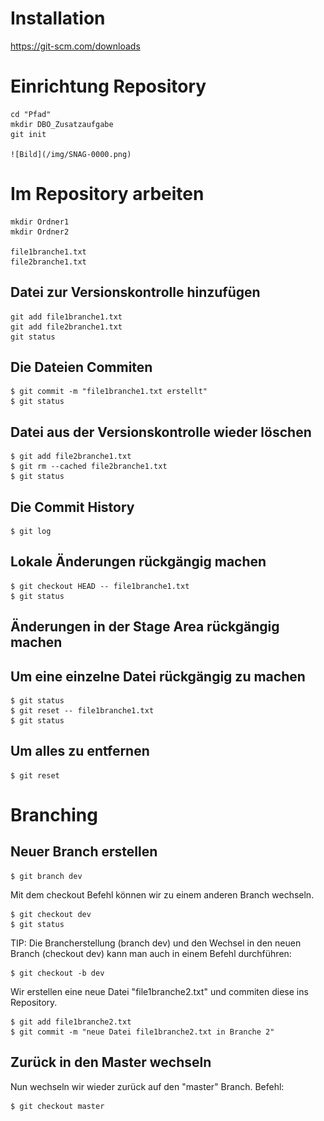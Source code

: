 # Installation

https://git-scm.com/downloads

# Einrichtung Repository

    cd "Pfad"
    mkdir DBO_Zusatzaufgabe
    git init

    ![Bild](/img/SNAG-0000.png)

# Im Repository arbeiten

    mkdir Ordner1
    mkdir Ordner2

    file1branche1.txt
    file2branche1.txt

## Datei zur Versionskontrolle hinzufügen

    git add file1branche1.txt
    git add file2branche1.txt
    git status

## Die Dateien Commiten
    $ git commit -m "file1branche1.txt erstellt"
    $ git status

## Datei aus der Versionskontrolle wieder löschen
    $ git add file2branche1.txt
    $ git rm --cached file2branche1.txt
    $ git status

## Die Commit History
    $ git log

## Lokale Änderungen rückgängig machen
    $ git checkout HEAD -- file1branche1.txt
    $ git status

## Änderungen in der Stage Area rückgängig machen

## Um eine einzelne Datei rückgängig zu machen
    $ git status
    $ git reset -- file1branche1.txt
    $ git status

## Um alles zu entfernen
    $ git reset

# Branching

## Neuer Branch erstellen
    $ git branch dev

Mit dem checkout Befehl können wir zu einem anderen Branch wechseln.

    $ git checkout dev
    $ git status

TIP: Die Brancherstellung (branch dev) und den Wechsel in den neuen Branch (checkout dev) kann man
auch in einem Befehl durchführen:

    $ git checkout -b dev

Wir erstellen eine neue Datei "file1branche2.txt" und commiten
diese ins Repository.

    $ git add file1branche2.txt
    $ git commit -m "neue Datei file1branche2.txt in Branche 2"

## Zurück in den Master wechseln

Nun wechseln wir wieder zurück auf den "master" Branch.
Befehl:

    $ git checkout master

